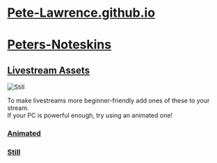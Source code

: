 # [Pete-Lawrence.github.io](https://pete-lawrence.github.io)
# [Peters-Noteskins](https://github.com/Pete-Lawrence/Peters-Noteskins)
## [Livestream Assets](https://github.com/Pete-Lawrence/Pete-Lawrence.github.io/tree/master/noteskin-renders/Livestream-Assets)

![Still](https://pete-lawrence.github.io/noteskin-renders/Livestream-Assets/Still/Still_CF_CHROME.png)

To make livestreams more beginner-friendly add ones of these to your stream.<br>
If your PC is powerful enough, try using an animated one!

### [Animated](https://github.com/Pete-Lawrence/Pete-Lawrence.github.io/tree/master/noteskin-renders/Livestream-Assets/Animated)

### [Still](https://github.com/Pete-Lawrence/Pete-Lawrence.github.io/tree/master/noteskin-renders/Livestream-Assets/Still)
